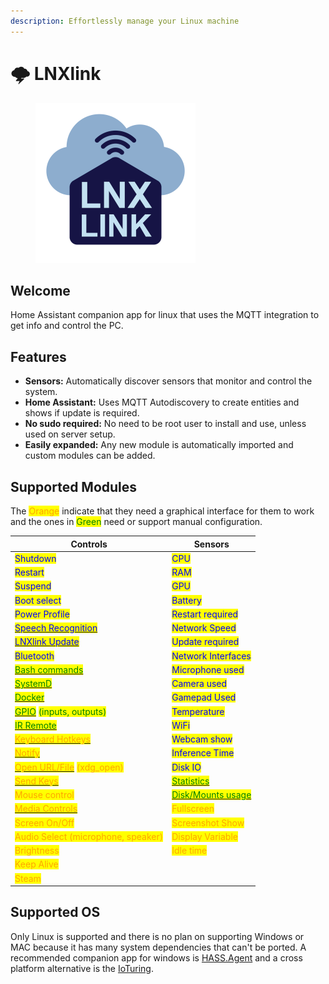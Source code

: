 ```yaml
---
description: Effortlessly manage your Linux machine
---
```


# 🌩️ LNXlink

<figure><img src=".gitbook/assets/logo.png" alt="" width="256"><figcaption></figcaption></figure>

## Welcome

Home Assistant companion app for linux that uses the MQTT integration to get info and control the PC.

## Features

* **Sensors:** Automatically discover sensors that monitor and control the system.
* **Home Assistant:** Uses MQTT Autodiscovery to create entities and shows if update is required.
* **No sudo required:** No need to be root user to install and use, unless used on server setup.
* **Easily expanded:** Any new module is automatically imported and custom modules can be added.

## Supported Modules

The <mark style="color:orange;">Orange</mark> indicate that they need a graphical interface for them to work and the ones in <mark style="color:green;">Green</mark> need or support manual configuration.

| Controls                                                                                                                          | Sensors                                                                               |
| --------------------------------------------------------------------------------------------------------------------------------- | ------------------------------------------------------------------------------------- |
| <mark style="color:blue;">Shutdown</mark>                                                                                         | <mark style="color:blue;">CPU</mark>                                                  |
| <mark style="color:blue;">Restart</mark>                                                                                          | <mark style="color:blue;">RAM</mark>                                                  |
| <mark style="color:blue;">Suspend</mark>                                                                                          | <mark style="color:blue;">GPU</mark>                                                  |
| <mark style="color:blue;">Boot select</mark>                                                                                      | <mark style="color:blue;">Battery</mark>                                              |
| <mark style="color:blue;">Power Profile</mark>                                                                                    | <mark style="color:blue;">Restart required</mark>                                     |
| [<mark style="color:blue;">Speech Recognition</mark>](examples.md#voice-assistant)                                                | <mark style="color:blue;">Network Speed</mark>                                        |
| [<mark style="color:blue;">LNXlink Update</mark>](examples.md#install-update)                                                     | <mark style="color:blue;">Update required</mark>                                      |
| <mark style="color:blue;">Bluetooth</mark>                                                                                        | <mark style="color:blue;">Network Interfaces</mark>                                   |
| [<mark style="color:green;">Bash commands</mark>](modules-settings.md#bash)                                                       | <mark style="color:blue;">Microphone used</mark>                                      |
| [<mark style="color:green;">SystemD</mark>](modules-settings.md#systemd)                                                          | <mark style="color:blue;">Camera used</mark>                                          |
| [<mark style="color:green;">Docker</mark>](modules-settings.md#docker)                                                            | <mark style="color:blue;">Gamepad Used</mark>                                         |
| [<mark style="color:green;">GPIO</mark>](modules-settings.md#gpio) <mark style="color:green;">(inputs, outputs)</mark>            | <mark style="color:blue;">Temperature</mark>                                          |
| [<mark style="color:green;">IR Remote</mark>](modules-settings.md#ir-remote)                                                      | <mark style="color:blue;">WiFi</mark>                                                 |
| [<mark style="color:orange;">Keyboard Hotkeys</mark>](modules-settings.md#keyboard-hotkeys)                                       | <mark style="color:blue;">Webcam show</mark>                                          |
| [<mark style="color:orange;">Notify</mark>](examples.md#notification)                                                             | <mark style="color:blue;">Inference Time</mark>                                       |
| [<mark style="color:orange;">Open URL/File</mark>](examples.md#open-a-url-or-file) <mark style="color:orange;">(xdg\_open)</mark> | <mark style="color:blue;">Disk IO</mark>                                              |
| [<mark style="color:orange;">Send Keys</mark>](examples.md#keys-send)                                                             | [<mark style="color:green;">Statistics</mark>](examples.md#statistics)                |
| <mark style="color:orange;">Mouse control</mark>                                                                                  | [<mark style="color:green;">Disk/Mounts usage</mark>](modules-settings.md#disk-usage) |
| [<mark style="color:orange;">Media Controls</mark>](media-player.md)                                                              | <mark style="color:orange;">Fullscreen</mark>                                         |
| <mark style="color:orange;">Screen On/Off</mark>                                                                                  | <mark style="color:orange;">Screenshot Show</mark>                                    |
| <mark style="color:orange;">Audio Select (microphone, speaker)</mark>                                                             | <mark style="color:orange;">Display Variable</mark>                                   |
| <mark style="color:orange;">Brightness</mark>                                                                                     | <mark style="color:orange;">Idle time</mark>                                          |
| <mark style="color:orange;">Keep Alive</mark>                                                                                     |                                                                                       |
| <mark style="color:orange;">Steam</mark>                                                                                          |                                                                                       |

## Supported OS

Only Linux is supported and there is no plan on supporting Windows or MAC because it has many system dependencies that can't be ported. A recommended companion app for windows is [HASS.Agent](https://lab02-research.org/hassagent/) and a cross platform alternative is the [IoTuring](https://github.com/richibrics/IoTuring).

